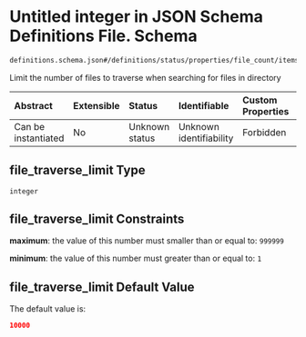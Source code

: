 # Untitled integer in JSON Schema Definitions File.  Schema

```txt
definitions.schema.json#/definitions/status/properties/file_count/items/properties/file_traverse_limit
```

Limit the number of files to traverse when searching for files in directory

| Abstract            | Extensible | Status         | Identifiable            | Custom Properties | Additional Properties | Access Restrictions | Defined In                                                                         |
| :------------------ | :--------- | :------------- | :---------------------- | :---------------- | :-------------------- | :------------------ | :--------------------------------------------------------------------------------- |
| Can be instantiated | No         | Unknown status | Unknown identifiability | Forbidden         | Allowed               | none                | [definitions.schema.json\*](../out/definitions.schema.json "open original schema") |

## file\_traverse\_limit Type

`integer`

## file\_traverse\_limit Constraints

**maximum**: the value of this number must smaller than or equal to: `999999`

**minimum**: the value of this number must greater than or equal to: `1`

## file\_traverse\_limit Default Value

The default value is:

```json
10000
```
